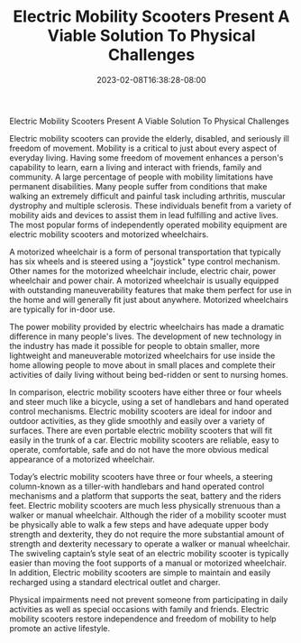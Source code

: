 ﻿---
title: "Electric Mobility Scooters Present A Viable Solution To Physical Challenges"
date: 2023-02-08T16:38:28-08:00
description: "mobility scooters Tips for Web Success"
featured_image: "/images/mobility scooters.jpg"
tags: ["mobility scooters"]
---

Electric Mobility Scooters Present A Viable Solution To Physical Challenges

Electric mobility scooters can provide the elderly, disabled, and seriously ill freedom of movement. Mobility is a critical to just about every aspect of everyday living. Having some freedom of movement enhances a person's capability to learn, earn a living and interact with friends, family and community. A large percentage of people with mobility limitations have permanent disabilities. Many people suffer from conditions that make walking an extremely difficult and painful task including arthritis, muscular dystrophy and multiple sclerosis. These individuals benefit from a variety of mobility aids and devices to assist them in lead fulfilling and active lives. The most popular forms of independently operated mobility equipment are electric mobility scooters and motorized wheelchairs.

A motorized wheelchair is a form of personal transportation that typically has six wheels and is steered using a "joystick" type control mechanism. Other names for the motorized wheelchair include, electric chair, power wheelchair and power chair. A motorized wheelchair is usually equipped with outstanding maneuverability features that make them perfect for use in the home and will generally fit just about anywhere. Motorized wheelchairs are typically for in-door use.

The power mobility provided by electric wheelchairs has made a dramatic difference in many people's lives. The development of new technology in the industry has made it possible for people to obtain smaller, more lightweight and maneuverable motorized wheelchairs for use inside the home allowing people to move about in small places and complete their activities of daily living without being bed-ridden or sent to nursing homes. 

In comparison, electric mobility scooters have either three or four wheels and steer much like a bicycle, using a set of handlebars and hand operated control mechanisms. Electric mobility scooters are ideal for indoor and outdoor activities, as they glide smoothly and easily over a variety of surfaces. There are even portable electric mobility scooters that will fit easily in the trunk of a car. 
Electric mobility scooters are reliable, easy to operate, comfortable, safe and do not have the more obvious medical appearance of a motorized wheelchair. 

Today’s electric mobility scooters have three or four wheels, a steering column-known as a tiller-with handlebars and hand operated control mechanisms and a platform that supports the seat, battery and the riders feet.  Electric mobility scooters are much less physically strenuous than a walker or manual wheelchair. Although the rider of a mobility scooter must be physically able to walk a few steps and have adequate upper body strength and dexterity, they do not require the more substantial amount of strength and dexterity necessary to operate a walker or manual wheelchair. The swiveling captain’s style seat of an electric mobility scooter is typically easier than moving the foot supports of a manual or motorized wheelchair. In addition, Electric mobility scooters are simple to maintain and easily recharged using a standard electrical outlet and charger.

Physical impairments need not prevent someone from participating in daily activities as well as special occasions with family and friends. Electric mobility scooters restore independence and freedom of mobility to help promote an active lifestyle. 

  



